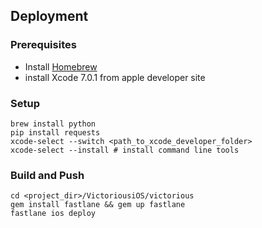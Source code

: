 ## Deployment

### Prerequisites
- Install [Homebrew](http://brew.sh)
- install Xcode 7.0.1 from apple developer site

### Setup

```
brew install python
pip install requests
xcode-select --switch <path_to_xcode_developer_folder>
xcode-select --install # install command line tools
```

### Build and Push

```
cd <project_dir>/VictoriousiOS/victorious
gem install fastlane && gem up fastlane
fastlane ios deploy
```
